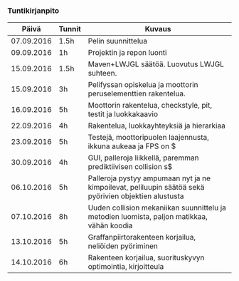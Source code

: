 ### Tuntikirjanpito
Päivä | Tunnit | Kuvaus
------- | ------- | -------
07.09.2016 | 1.5h | Pelin suunnittelua
09.09.2016 | 1h | Projektin ja repon luonti
15.09.2016 | 1.5h | Maven+LWJGL säätöä. Luovutus LWJGL suhteen.
15.09.2016 | 3h | Pelifyssan opiskelua ja moottorin peruselementtien rakentelua.
16.09.2016 | 5h | Moottorin rakentelua, checkstyle, pit, testit ja luokkakaavio
22.09.2016 | 4h | Rakentelua, luokkayhteyksiä ja hierarkiaa
23.09.2016 | 5h | Testejä, moottoripuolen laajennusta, ikkuna aukeaa ja FPS on $
30.09.2016 | 4h | GUI, palleroja liikkellä, paremman prediktiivisen collision s$
06.10.2016 | 5h | Palleroja pystyy ampumaan nyt ja ne kimpoilevat, peliluupin säätöä sekä pyörivien objektien alustusta
07.10.2016 | 8h | Uuden collision mekaniikan suunnittelu ja metodien luomista, paljon matikkaa, vähän koodia
13.10.2016 | 5h | Graffanpiirtorakenteen korjailua, neliöiden pyöriminen
14.10.2016 | 6h | Rakenteen korjailua, suorituskyvyn optimointia, kirjoitteula

